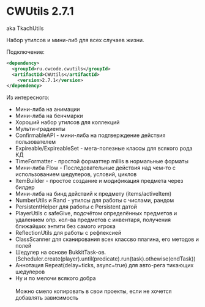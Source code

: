 # CWUtils 2.7.1
aka TkachUtils

Набор утилсов и мини-либ для всех случаев жизни.

Подключение:
```xml
<dependency>
  <groupId>ru.cwcode.cwutils</groupId>
  <artifactId>CWUtils</artifactId>
    <version>2.7.1</version>
</dependency>
```

Из интересного:
- Мини-либа на анимации
- Мини-либа на бенчмарки
- Хороший набор утилсов для коллекций
- Мульти-градиенты
- ConfirmableAPI - мини-либа на подтверждение действия пользователем
- Expireable/ExpireableSet - мега-полезные классы для всякого рода КД
- TimeFormatter - простой форматтер millis в нормальные форматы
- Мини-либа Flow - Последовательные действия над чем-то с использованием шедулеров, условий, циклов
- ItemBuilder - простое создание и модификация предмета через билдер
- Мини-либа на бинд действий к предмету (items/activeItem)
- NumberUtils и Rand - утилсы для работы с числами, рандом
- PersistentHelper для работы с Persistent датой
- PlayerUtils с safeGive, подсчётом определённых предметов и удалением опр. кол-ва предметов с инвентаря, получения ближайших энтити без самого игрока
- ReflectionUtils для работы с рефлексией
- ClassScanner для сканирования всех классво плагина, его методов и полей
- Шедулер на основе BukkitTask-ов. (Scheduler.create(player).until(predicate).run(task).othewise(endTask))
- Аннотация Repeat(delay=ticks, async=true) для авто-рега тикающих шедулеров
- Ну и по мелочи всякого добра
<br><br>
Можно смело копировать в свои проекты, если не хочется добавлять зависимость
